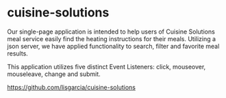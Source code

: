 # cuisine-solutions

Our single-page application is intended to help users of Cuisine Solutions meal service easily find the heating instructions for their meals. Utilizing a json server, we have applied functionality to search, filter and favorite meal results. 

This application utilizes five distinct Event Listeners: click, mouseover, mouseleave, change and submit. 

https://github.com/lisgarcia/cuisine-solutions


